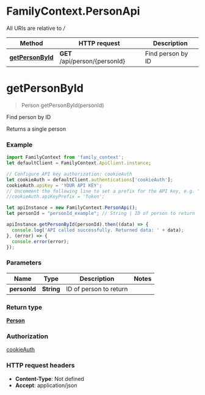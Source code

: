 # FamilyContext.PersonApi

All URIs are relative to */*

Method | HTTP request | Description
------------- | ------------- | -------------
[**getPersonById**](PersonApi.md#getPersonById) | **GET** /api/person/{personId} | Find person by ID

<a name="getPersonById"></a>
# **getPersonById**
> Person getPersonById(personId)

Find person by ID

Returns a single person

### Example
```javascript
import FamilyContext from 'family_context';
let defaultClient = FamilyContext.ApiClient.instance;

// Configure API key authorization: cookieAuth
let cookieAuth = defaultClient.authentications['cookieAuth'];
cookieAuth.apiKey = 'YOUR API KEY';
// Uncomment the following line to set a prefix for the API key, e.g. "Token" (defaults to null)
//cookieAuth.apiKeyPrefix = 'Token';

let apiInstance = new FamilyContext.PersonApi();
let personId = "personId_example"; // String | ID of person to return

apiInstance.getPersonById(personId).then((data) => {
  console.log('API called successfully. Returned data: ' + data);
}, (error) => {
  console.error(error);
});

```

### Parameters

Name | Type | Description  | Notes
------------- | ------------- | ------------- | -------------
 **personId** | **String**| ID of person to return | 

### Return type

[**Person**](Person.md)

### Authorization

[cookieAuth](../README.md#cookieAuth)

### HTTP request headers

 - **Content-Type**: Not defined
 - **Accept**: application/json

